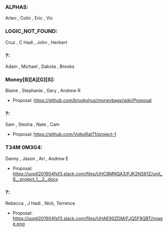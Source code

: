 ### ALPHAS:
Arlen , Colin , Eric , Vic 

### LOGIC_NOT_FOUND:
Cruz , C Hadi , John , Herbert

### ?:
Adam , Michael , Dakota , Brooks 

### Money[B][A][G][S]:
Blaine , Stephanie , Gary , Andrew R
* Proposal: https://github.com/brookshus/moneybags/wiki/Proposal

### ?:
Sam , Stesha , Nate , Cam 
* Proposal: https://github.com/VolksRat71/project-1

### T34M 0M3G4:
Danny , Jason , Ari , Andrew E 
* Proposal: https://uoptl201904fsf3.slack.com/files/UHC8MNQA3/FJK2NS81Z/unit_8__project_1__2_.docx

### ?:
Rebecca , J Hadi , Nick, Terrence
* Proposal: https://uoptl201904fsf3.slack.com/files/UHAE90ZDM/FJQ5F9QBT/image.png
